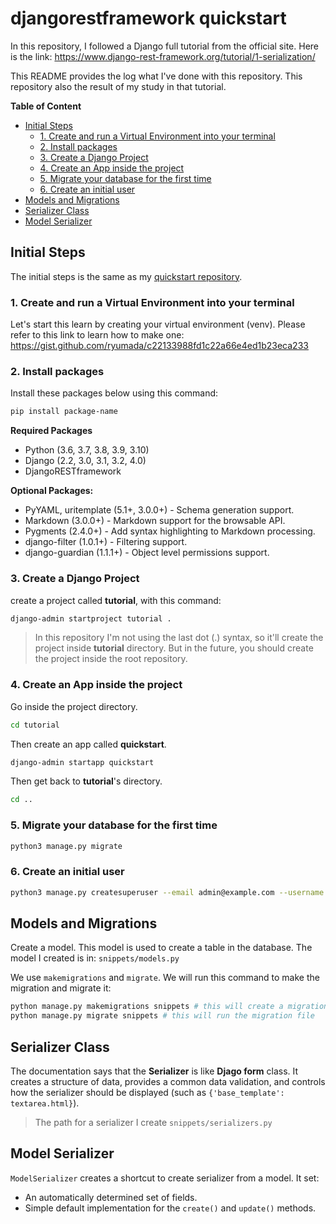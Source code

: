 # djangorestframework quickstart
In this repository, I followed a Django full tutorial from the official site. Here is the link: https://www.django-rest-framework.org/tutorial/1-serialization/

This README provides the log what I've done with this repository. This repository also the result of my study in that tutorial.

**Table of Content**
- [Initial Steps](#initial-steps)
  - [1. Create and run a Virtual Environment into your terminal](#1-create-and-run-a-virtual-environment-into-your-terminal)
  - [2. Install packages](#2-install-packages)
  - [3. Create a Django Project](#3-create-a-django-project)
  - [4. Create an App inside the project](#4-create-an-app-inside-the-project)
  - [5. Migrate your database for the first time](#5-migrate-your-database-for-the-first-time)
  - [6. Create an initial user](#6-create-an-initial-user)
- [Models and Migrations](#models-and-migrations)
- [Serializer Class](#serializer-class)
- [Model Serializer](#model-serializer)

## Initial Steps
The initial steps is the same as my [quickstart repository](https://github.com/ryumada/python-djangorestframework-quickstart).

### 1. Create and run a Virtual Environment into your terminal
Let's start this learn by creating your virtual environment (venv). Please refer to this link to learn how to make one: https://gist.github.com/ryumada/c22133988fd1c22a66e4ed1b23eca233

### 2. Install packages
Install these packages below using this command:
```bash
pip install package-name
```

**Required Packages**
- Python (3.6, 3.7, 3.8, 3.9, 3.10)
- Django (2.2, 3.0, 3.1, 3.2, 4.0)
- DjangoRESTframework

**Optional Packages:**
- PyYAML, uritemplate (5.1+, 3.0.0+) - Schema generation support.
- Markdown (3.0.0+) - Markdown support for the browsable API.
- Pygments (2.4.0+) - Add syntax highlighting to Markdown processing.
- django-filter (1.0.1+) - Filtering support.
- django-guardian (1.1.1+) - Object level permissions support.

### 3. Create a Django Project
create a project called **tutorial**, with this command:

```bash
django-admin startproject tutorial .
```

> In this repository I'm not using the last dot (.) syntax, so it'll create the project inside **tutorial** directory. But in the future, you should create the project inside the root repository.

### 4. Create an App inside the project
Go inside the project directory.
```bash
cd tutorial
```

Then create an app called **quickstart**.
```bash
django-admin startapp quickstart
```

Then get back to **tutorial**'s directory.
```bash
cd ..
```

### 5. Migrate your database for the first time
```bash
python3 manage.py migrate
```

### 6. Create an initial user
```bash
python3 manage.py createsuperuser --email admin@example.com --username admin
```

## Models and Migrations
Create a model. This model is used to create a table in the database. The model I created is in: `snippets/models.py`

We use `makemigrations` and `migrate`. We will run this command to make the migration and migrate it:
```bash
python manage.py makemigrations snippets # this will create a migration file (snippets/migrations/0001_initial.py), the migration file generated from snippets/models.py
python manage.py migrate snippets # this will run the migration file
```

## Serializer Class
The documentation says that the **Serializer** is like **Djago form** class. It creates a structure of data, provides a common data validation, and controls how the serializer should be displayed (such as `{'base_template': textarea.html}`).

> The path for a serializer I create `snippets/serializers.py`

## Model Serializer
`ModelSerializer` creates a shortcut to create serializer from a model. It set:
- An automatically determined set of fields.
- Simple default implementation for the `create()` and `update()` methods.
